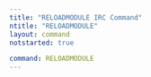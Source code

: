 ```yaml
---
title: "RELOADMODULE IRC Command"
ntitle: "RELOADMODULE"
layout: command
notstarted: true

command: RELOADMODULE
---
```

